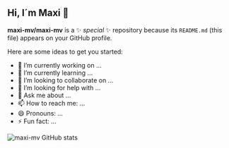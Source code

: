 ## Hi, I´m Maxi 👋

**maxi-mv/maxi-mv** is a ✨ _special_ ✨ repository because its `README.md` (this file) appears on your GitHub profile.

Here are some ideas to get you started:

- 🔭 I’m currently working on ...
- 🌱 I’m currently learning ...
- 👯 I’m looking to collaborate on ...
- 🤔 I’m looking for help with ...
- 💬 Ask me about ...
- 📫 How to reach me: ...
- 😄 Pronouns: ...
- ⚡ Fun fact: ...

![maxi-mv GitHub stats](https://github-readme-stats.vercel.app/api?username=maxi-mv&theme=blueberry_icons=true)

